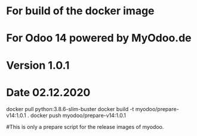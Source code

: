 # For build of the docker image
# For Odoo 14 powered by MyOdoo.de
# Version 1.0.1
# Date 02.12.2020
docker pull python:3.8.6-slim-buster
docker build -t myodoo/prepare-v14:1.0.1 .
docker push myodoo/prepare-v14:1.0.1

#This is only a prepare script for the release images of myodoo.

